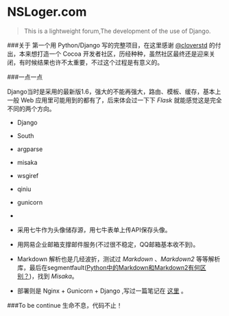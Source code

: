 NSLoger.com
=======

> This is a lightweight forum,The development of the use of Django.


###关于
第一个用 Python/Django 写的完整项目，在这里感谢 [@cloverstd](https://github.com/cloverstd) 的付出，本来想打造一个 Cocoa 开发者社区，历经种种，虽然社区最终还是迎来关闭，有时候结果也许不太重要，不过这个过程是有意义的。

###一点一点

Django当时是采用的最新版1.6，强大的不能再强大，路由、模板、缓存，基本上一般 Web 应用里可能用到的都有了，后来体会过一下下 *Flask* 就能感觉这是完全不同的两个方向。

- Django
- South
- argparse
- misaka
- wsgiref
- qiniu
- gunicorn

-

- 采用七牛作为头像储存源，用七牛表单上传API保存头像。
- 用网易企业邮箱支撑邮件服务(不过很不稳定，QQ邮箱基本收不到)。
- Markdown 解析也是几经波折，测试过 *Markdown* 、*Markdown2* 等等解析库，最后在segmentfault([Python中的Markdown和Markdown2有何区别？](http://segmentfault.com/q/1010000000424159))，找到 *Misaka*。
- 部署则是 Nginx + Gunicorn + Django ,写过一篇笔记在 [这里](http://www.isaced.com/post-248.html) 。

###To be continue
生命不息，代码不止！
